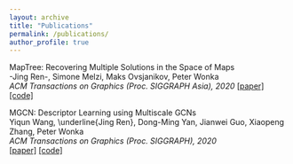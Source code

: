 ```yaml
---
layout: archive
title: "Publications"
permalink: /publications/
author_profile: true
---
```




MapTree: Recovering Multiple Solutions in the Space of Maps\
-Jing Ren-, Simone Melzi, Maks Ovsjanikov, Peter Wonka\
*ACM Transactions on Graphics (Proc. SIGGRAPH Asia), 2020*
[\[paper\]](https://arxiv.org/abs/2006.02532)
[\[code\]](https://github.com/llorz/SGA20_mapExplor)



MGCN: Descriptor Learning using Multiscale GCNs\
Yiqun Wang, \underline{Jing Ren}, Dong-Ming Yan, Jianwei Guo, Xiaopeng Zhang, Peter Wonka\
*ACM Transactions on Graphics (Proc. SIGGRAPH), 2020*\
[\[paper\]](https://arxiv.org/abs/2001.10472)
[\[code\]](https://github.com/yiqun-wang/MGCN)
